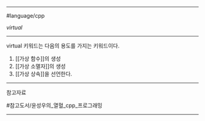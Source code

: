 
---

#language/cpp 

*virtual*

---

virtual 키워드는 다음의 용도를 가지는 키워드이다.

1. [[가상 함수]]의 생성
2. [[가상 소멸자]]의 생성
3. [[가상 상속]]을 선언한다.

---

참고자료

#참고도서/윤성우의_열혈_cpp_프로그래밍

---
